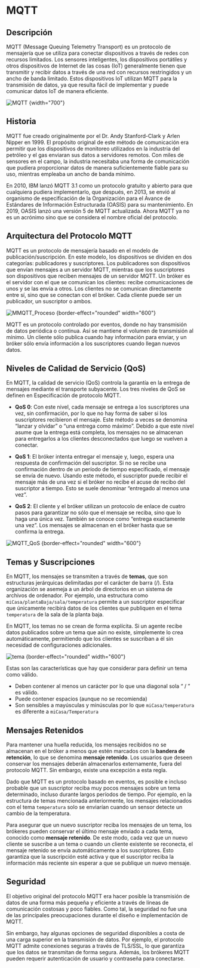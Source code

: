 # MQTT

## Descripción

MQTT (Message Queuing Telemetry Transport) es un protocolo de mensajería que se utiliza para conectar dispositivos a través de redes con recursos limitados. Los sensores inteligentes, los dispositivos portátiles y otros dispositivos de Internet de las cosas (IoT) generalmente tienen que transmitir y recibir datos a través de una red con recursos restringidos y un ancho de banda limitado. Estos dispositivos IoT utilizan MQTT para la transmisión de datos, ya que resulta fácil de implementar y puede comunicar datos IoT de manera eficiente.

![MQTT](MQTT.png) {width="700"}

## Historia

MQTT fue creado originalmente por el Dr. Andy Stanford-Clark y Arlen Nipper en 1999. El propósito original de este método de comunicación era permitir que los dispositivos de monitoreo utilizados en la industria del petróleo y el gas enviaran sus datos a servidores remotos. Con miles de sensores en el campo, la industria necesitaba una forma de comunicación que pudiera proporcionar datos de manera suficientemente fiable para su uso, mientras empleaba un ancho de banda mínimo.

En 2010, IBM lanzó MQTT 3.1 como un protocolo gratuito y abierto para que cualquiera pudiera implementarlo, que después, en 2013, se envió al organismo de especificación de la Organización para el Avance de Estándares de Información Estructurada (OASIS) para su mantenimiento. En 2019, OASIS lanzó una versión 5 de MQTT actualizada. Ahora MQTT ya no es un acrónimo sino que se considera el nombre oficial del protocolo.

## Arquitectura del Protocolo MQTT

MQTT es un protocolo de mensajería basado en el modelo de publicación/suscripción. En este modelo, los dispositivos se dividen en dos categorías: publicadores y suscriptores. Los publicadores son dispositivos que envían mensajes a un servidor MQTT, mientras que los suscriptores son dispositivos que reciben mensajes de un servidor MQTT. Un bróker es el servidor con el que se comunican los clientes: recibe comunicaciones de unos y se las envía a otros. Los clientes no se comunican directamente entre sí, sino que se conectan con el bróker. Cada cliente puede ser un publicador, un suscriptor o ambos.

![MMQTT_Proceso](MQTT_Proceso.png) {border-effect="rounded" width="600"}

MQTT es un protocolo controlado por eventos, donde no hay transmisión de datos periódica o continua. Así se mantiene el volumen de transmisión al mínimo. Un cliente sólo publica cuando hay información para enviar, y un bróker sólo envía información a los suscriptores cuando llegan nuevos datos.

## Niveles de Calidad de Servicio (QoS)

En MQTT, la calidad de servicio (QoS) controla la garantía en la entrega de mensajes mediante el transporte subyacente. Los tres niveles de QoS se definen en Especificación de protocolo MQTT. 

- **QoS 0**: Con este nivel, cada mensaje se entrega a los suscriptores una vez, sin confirmación, por lo que no hay forma de saber si los suscriptores recibieron el mensaje. Este método a veces se denomina “lanzar y olvidar” o “una entrega como máximo”. Debido a que este nivel asume que la entrega está completa, los mensajes no se almacenan para entregarlos a los clientes desconectados que luego se vuelven a conectar.

- **QoS 1**: El bróker intenta entregar el mensaje y, luego, espera una respuesta de confirmación del suscriptor. Si no se recibe una confirmación dentro de un período de tiempo especificado, el mensaje se envía de nuevo. Usando este método, el suscriptor puede recibir el mensaje más de una vez si el bróker no recibe el acuse de recibo del suscriptor a tiempo. Esto se suele denominar “entregado al menos una vez”.

- **QoS 2**: El cliente y el bróker utilizan un protocolo de enlace de cuatro pasos para garantizar no sólo que el mensaje se reciba, sino que lo haga una única vez. También se conoce como “entrega exactamente una vez”. Los mensajes se almacenan en el bróker hasta que se confirma la entrega.

![MQTT_QoS](QoS.png) {border-effect="rounded" width="600"}

## Temas y Suscripciones

En MQTT, los mensajes se transmiten a través de **temas**, que son estructuras jerárquicas delimitadas por el carácter de barra (/). Esta organización se asemeja a un árbol de directorios en un sistema de archivos de ordenador. Por ejemplo, una estructura como `miCasa/plantaBaja/sala/temperatura` permite a un suscriptor especificar que únicamente recibirá datos de los clientes que publiquen en el tema `temperatura` de la sala de la planta baja.

En MQTT, los temas no se crean de forma explícita. Si un agente recibe datos publicados sobre un tema que aún no existe, simplemente lo crea automáticamente, permitiendo que los clientes se suscriban a él sin necesidad de configuraciones adicionales.

![tema](tema.png) {border-effect="rounded" width="600"}

Estas son las características que hay que considerar para definir un tema como válido.

- Deben contener al menos un carácter por lo que una diagonal sola “ / ” es válido.
- Puede contener espacios (aunque no se recomienda)
- Son sensibles a mayúsculas y minúsculas por lo que `miCasa/temperatura` es diferente a `miCasa/Temperatura`

## Mensajes Retenidos

Para mantener una huella reducida, los mensajes recibidos no se almacenan en el bróker a menos que estén marcados con la **bandera de retención**, lo que se denomina **mensaje retenido**. Los usuarios que deseen conservar los mensajes deberán almacenarlos externamente, fuera del protocolo MQTT. Sin embargo, existe una excepción a esta regla.

Dado que MQTT es un protocolo basado en eventos, es posible e incluso probable que un suscriptor reciba muy pocos mensajes sobre un tema determinado, incluso durante largos períodos de tiempo. Por ejemplo, en la estructura de temas mencionada anteriormente, los mensajes relacionados con el tema `temperatura` solo se enviarían cuando un sensor detecte un cambio de la temperatura.

Para asegurar que un nuevo suscriptor reciba los mensajes de un tema, los brókeres pueden conservar el último mensaje enviado a cada tema, conocido como **mensaje retenido**. De este modo, cada vez que un nuevo cliente se suscribe a un tema o cuando un cliente existente se reconecta, el mensaje retenido se envía automáticamente a los suscriptores. Esto garantiza que la suscripción esté activa y que el suscriptor reciba la información más reciente sin esperar a que se publique un nuevo mensaje.

## Seguridad

El objetivo original del protocolo MQTT era hacer posible la transmisión de datos de una forma más pequeña y eficiente a través de líneas de comunicación costosas y poco fiables. Como tal, la seguridad no fue una de las principales preocupaciones durante el diseño e implementación de MQTT.

Sin embargo, hay algunas opciones de seguridad disponibles a costa de una carga superior en la transmisión de datos. Por ejemplo, el protocolo MQTT admite conexiones seguras a través de TLS/SSL, lo que garantiza que los datos se transmitan de forma segura. Además, los brókeres MQTT pueden requerir autenticación de usuario y contraseña para conectarse.